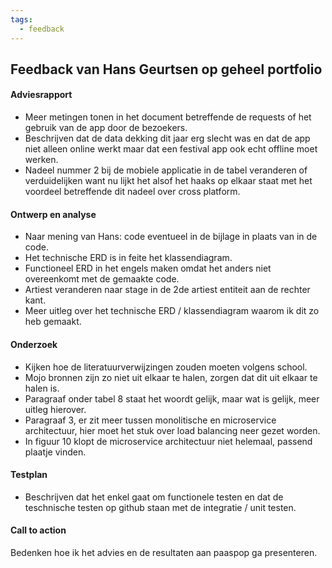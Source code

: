 ```yaml
---
tags:
  - feedback
---
```


## Feedback van Hans Geurtsen op geheel portfolio

#### Adviesrapport

- Meer metingen tonen in het document betreffende de requests of het gebruik van de app door de bezoekers.
- Beschrijven dat de data dekking dit jaar erg slecht was en dat de app niet alleen online werkt maar dat een festival app ook echt offline moet werken.
- Nadeel nummer 2 bij de mobiele applicatie in de tabel veranderen of verduidelijken want nu lijkt het alsof het haaks op elkaar staat met het voordeel betreffende dit nadeel over cross platform.

#### Ontwerp en analyse

- Naar mening van Hans: code eventueel in de bijlage in plaats van in de code.
- Het technische ERD is in feite het klassendiagram.
- Functioneel ERD in het engels maken omdat het anders niet overeenkomt met de gemaakte code.
- Artiest veranderen naar stage in de 2de artiest entiteit aan de rechter kant.
- Meer uitleg over het technische ERD / klassendiagram waarom ik dit zo heb gemaakt.

#### Onderzoek

- Kijken hoe de literatuurverwijzingen zouden moeten volgens school.
- Mojo bronnen zijn zo niet uit elkaar te halen, zorgen dat dit uit elkaar te halen is.
- Paragraaf onder tabel 8 staat het woordt gelijk, maar wat is gelijk, meer uitleg hierover.
- Paragraaf 3, er zit meer tussen monolitische en microservice architectuur, hier moet het stuk over load balancing neer gezet worden.
- In figuur 10 klopt de microservice architectuur niet helemaal, passend plaatje vinden.

#### Testplan

- Beschrijven dat het enkel gaat om functionele testen en dat de teschnische testen op github staan met de integratie / unit testen.

#### Call to action

Bedenken hoe ik het advies en de resultaten aan paaspop ga presenteren.
